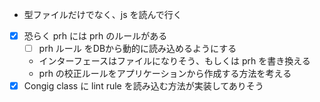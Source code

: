 - 型ファイルだけでなく、js を読んで行く
- [x] 恐らく prh には prh のルールがある
    - [ ] prh ルール をDBから動的に読み込めるようにする
    - インターフェースはファイルになりそう、もしくは prh を書き換える
    - prh の校正ルールをアプリケーションから作成する方法を考える
- [x] Congig class に lint rule を読み込む方法が実装してありそう